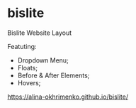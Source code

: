 # bislite
Bislite Website Layout

Featuting:
- Dropdown Menu;
- Floats;
-  Before & After Elements;
-  Hovers;

https://alina-okhrimenko.github.io/bislite/
